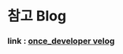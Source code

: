 # 참고 Blog
### link : [once_developer velog](https://velog.io/@once_developer/6%EC%9E%A5.-Class%ED%98%95-%EC%BB%B4%ED%8F%AC%EB%84%8C%ED%8A%B8-Project)
